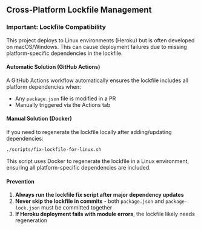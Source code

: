 ## Cross-Platform Lockfile Management

### Important: Lockfile Compatibility

This project deploys to Linux environments (Heroku) but is often developed on macOS/Windows. This can cause deployment failures due to missing platform-specific dependencies in the lockfile.

#### Automatic Solution (GitHub Actions)

A GitHub Actions workflow automatically ensures the lockfile includes all platform dependencies when:
- Any `package.json` file is modified in a PR
- Manually triggered via the Actions tab

#### Manual Solution (Docker)

If you need to regenerate the lockfile locally after adding/updating dependencies:

```bash
./scripts/fix-lockfile-for-linux.sh
```

This script uses Docker to regenerate the lockfile in a Linux environment, ensuring all platform-specific dependencies are included.

#### Prevention

1. **Always run the lockfile fix script after major dependency updates**
2. **Never skip the lockfile in commits** - both `package.json` and `package-lock.json` must be committed together
3. **If Heroku deployment fails with module errors**, the lockfile likely needs regeneration 